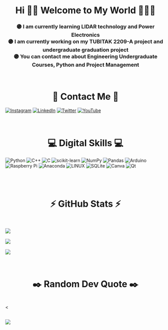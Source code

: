 <h1 align="center">Hi ✌🏻 Welcome to My World 👨🏻‍💻</h1>

<h3 align="center">🟣  I am currently learning LIDAR technology and Power Electronics<br>🟣  I am currently working on my TUBITAK 2209-A project and undergraduate graduation project<br>🟣  You can contact me about Engineering Undergraduate Courses, Python and Project Management</h3><br>

<h1 align="center">💭 Contact Me 💭</h1>

[![Instagram](https://img.shields.io/badge/Instagram-%23E4405F.svg?logo=Instagram&logoColor=white)](https://instagram.com/talhaturac_) 
[![LinkedIn](https://img.shields.io/badge/LinkedIn-%230077B5.svg?logo=linkedin&logoColor=white)](https://linkedin.com/in/talhaturacturk) 
[![Twitter](https://img.shields.io/badge/Twitter-%231DA1F2.svg?logo=Twitter&logoColor=white)](https://twitter.com/talhaturacturk) 
[![YouTube](https://img.shields.io/badge/YouTube-%23FF0000.svg?logo=YouTube&logoColor=white)](https://youtube.com/@talhaturacturk)
<br/>
<br><br>

<h1 align="center">💻 Digital Skills 💻</h1>

![Python](https://img.shields.io/badge/python-3670A0?style=for-the-badge&logo=python&logoColor=ffdd54) 
![C++](https://img.shields.io/badge/c++-%2300599C.svg?style=for-the-badge&logo=c%2B%2B&logoColor=white) 
![C](https://img.shields.io/badge/c-%2300599C.svg?style=for-the-badge&logo=c&logoColor=white) 
![scikit-learn](https://img.shields.io/badge/scikit--learn-%23F7931E.svg?style=for-the-badge&logo=scikit-learn&logoColor=white) 
![NumPy](https://img.shields.io/badge/numpy-%23013243.svg?style=for-the-badge&logo=numpy&logoColor=white) 
![Pandas](https://img.shields.io/badge/pandas-%23150458.svg?style=for-the-badge&logo=pandas&logoColor=white) 
![Arduino](https://img.shields.io/badge/-Arduino-00979D?style=for-the-badge&logo=Arduino&logoColor=white) 
![Raspberry Pi](https://img.shields.io/badge/-RaspberryPi-C51A4A?style=for-the-badge&logo=Raspberry-Pi) 
![Anaconda](https://img.shields.io/badge/Anaconda-%2344A833.svg?style=for-the-badge&logo=anaconda&logoColor=white) 
![LINUX](https://img.shields.io/badge/Linux-FCC624?style=for-the-badge&logo=linux&logoColor=black) 
![SQLite](https://img.shields.io/badge/sqlite-%2307405e.svg?style=for-the-badge&logo=sqlite&logoColor=white) 
![Canva](https://img.shields.io/badge/Canva-%2300C4CC.svg?style=for-the-badge&logo=Canva&logoColor=white) 
![Qt](https://img.shields.io/badge/Qt-%23217346.svg?style=for-the-badge&logo=Qt&logoColor=white)
<br/>
<br/><br><br>


<h1 align="center">⚡️ GitHub Stats ⚡️</h1><br>

![](https://github-readme-stats.vercel.app/api?username=talhaturac&theme=midnight-purple&hide_border=false&include_all_commits=true&count_private=false)<br/><br>
![](https://github-readme-stats.vercel.app/api/top-langs/?username=talhaturac&theme=midnight-purple&hide_border=false&include_all_commits=true&count_private=false&layout=compact)<br/><br>
[![](https://visitcount.itsvg.in/api?id=talhaturac&icon=0&color=6)](https://visitcount.itsvg.in)<br/><br>
<br>

 <h1 align="center">✒️ Random Dev Quote ✒️</h1><br><
  
![](https://quotes-github-readme.vercel.app/api?type=horizontal&theme=dark)
<br><br>
---
